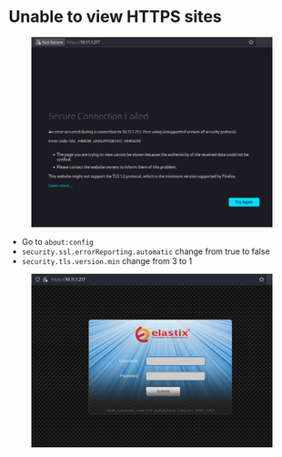# Unable to view HTTPS sites

<figure><img src="../.gitbook/assets/image (55).png" alt=""><figcaption></figcaption></figure>

* Go to `about:config`
* `security.ssl.errorReporting.automatic` change from true to false
* `security.tls.version.min` change from 3 to 1

<figure><img src="../.gitbook/assets/image (96).png" alt=""><figcaption></figcaption></figure>
